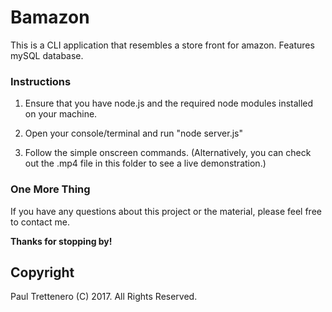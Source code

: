 # Bamazon
This is a CLI application that resembles a store front for amazon.  Features mySQL database.


### Instructions

1. Ensure that you have node.js and the required node modules installed on your machine.

2. Open your console/terminal and run "node server.js"

3. Follow the simple onscreen commands. (Alternatively, you can check out the .mp4 file in this folder to see a live demonstration.)


### One More Thing

If you have any questions about this project or the material, please feel free to contact me.

**Thanks for stopping by!**

## Copyright

Paul Trettenero (C) 2017. All Rights Reserved.
